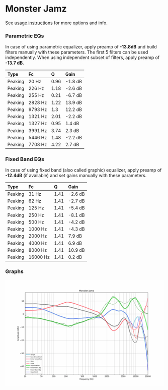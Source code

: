 # Monster Jamz
See [usage instructions](https://github.com/jaakkopasanen/AutoEq#usage) for more options and info.

### Parametric EQs
In case of using parametric equalizer, apply preamp of **-13.8dB** and build filters manually
with these parameters. The first 5 filters can be used independently.
When using independent subset of filters, apply preamp of **-13.7 dB**.

| Type    | Fc      |    Q | Gain    |
|:--------|:--------|:-----|:--------|
| Peaking | 20 Hz   | 0.96 | -1.8 dB |
| Peaking | 226 Hz  | 1.18 | -2.6 dB |
| Peaking | 255 Hz  | 0.21 | -6.7 dB |
| Peaking | 2828 Hz | 1.22 | 13.9 dB |
| Peaking | 9793 Hz | 1.3  | 12.2 dB |
| Peaking | 1321 Hz | 2.01 | -2.2 dB |
| Peaking | 1327 Hz | 0.95 | 1.4 dB  |
| Peaking | 3991 Hz | 3.74 | 2.3 dB  |
| Peaking | 5446 Hz | 1.48 | -2.2 dB |
| Peaking | 7708 Hz | 4.22 | 2.7 dB  |

### Fixed Band EQs
In case of using fixed band (also called graphic) equalizer, apply preamp of **-12.4dB**
(if available) and set gains manually with these parameters.

| Type    | Fc       |    Q | Gain    |
|:--------|:---------|:-----|:--------|
| Peaking | 31 Hz    | 1.41 | -2.6 dB |
| Peaking | 62 Hz    | 1.41 | -2.7 dB |
| Peaking | 125 Hz   | 1.41 | -5.4 dB |
| Peaking | 250 Hz   | 1.41 | -8.1 dB |
| Peaking | 500 Hz   | 1.41 | -4.2 dB |
| Peaking | 1000 Hz  | 1.41 | -4.3 dB |
| Peaking | 2000 Hz  | 1.41 | 7.9 dB  |
| Peaking | 4000 Hz  | 1.41 | 6.9 dB  |
| Peaking | 8000 Hz  | 1.41 | 10.9 dB |
| Peaking | 16000 Hz | 1.41 | 0.2 dB  |

### Graphs
![](./Monster%20Jamz.png)